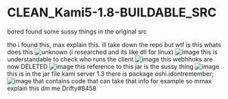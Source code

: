# CLEAN_Kami5-1.8-BUILDABLE_SRC
bored found some sussy things in the original src

tho i found this, max explain this. ill take down the repo but wtf is this
whats does this ![unknown](https://user-images.githubusercontent.com/58635278/140938060-eee02959-a9eb-41f2-a196-8dabc023eb1b.png) (i researched and its like dll for linux)
![image](https://user-images.githubusercontent.com/58635278/140938160-42bee3c6-26e3-475e-b21d-3eb8e2f0318a.png)
this is understandable to check who runs the client
![image](https://user-images.githubusercontent.com/58635278/140938271-397962f2-61be-477e-afcb-02f4a8cbac25.png)
this webhhoks are now DELETED
![image](https://user-images.githubusercontent.com/58635278/140938379-91c45d80-a6ab-464a-bb2f-93934e7ba815.png)
this reference to this jar is the sussy thing
![image](https://user-images.githubusercontent.com/58635278/140938461-b583fec0-b62b-44d9-a965-ce317b304cef.png)
this is in the jar file kami server 1.3 there is package oshi.idontremember;
![image](https://user-images.githubusercontent.com/58635278/140938682-829df97f-fb2b-446c-9ff7-fe90a0db98bc.png)
that contains code that can take that info for example
so mmax explain this dm me Drifty#8458
